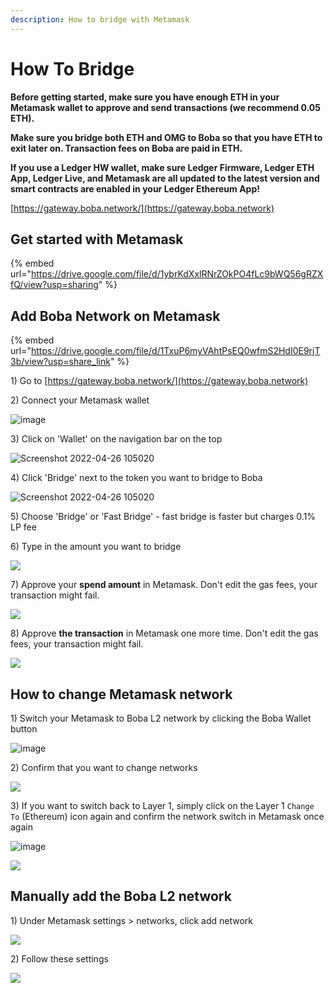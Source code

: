 ```yaml
---
description: How to bridge with Metamask
---
```


# How To Bridge

**Before getting started, make sure you have enough ETH in your Metamask wallet to approve and send transactions (we recommend 0.05 ETH).**

**Make sure you bridge both ETH and OMG to Boba so that you have ETH to exit later on. Transaction fees on Boba are paid in ETH.**

**If you use a Ledger HW wallet, make sure Ledger Firmware, Ledger ETH App, Ledger Live, and Metamask are all updated to the latest version and smart contracts are enabled in your Ledger Ethereum App!**

[https://gateway.boba.network/](https://gateway.boba.network)

## Get started with Metamask

{% embed url="https://drive.google.com/file/d/1ybrKdXxlRNrZOkPO4fLc9bWQ56gRZXfQ/view?usp=sharing" %}

## Add Boba Network on Metamask

{% embed url="https://drive.google.com/file/d/1TxuP6myVAhtPsEQ0wfmS2HdI0E9rjT3b/view?usp=share_link" %}

1\) Go to [https://gateway.boba.network/](https://gateway.boba.network)

2\) Connect your Metamask wallet

![image](https://user-images.githubusercontent.com/100376939/165361436-dd32bd62-e3cb-45ba-a251-707c3d7dbb54.png)

3\) Click on 'Wallet' on the navigation bar on the top

![Screenshot 2022-04-26 105020](https://user-images.githubusercontent.com/100376939/165361896-6f831302-7510-4ce4-bd97-70a67ed5cb30.png)

4\) Click 'Bridge' next to the token you want to bridge to Boba

![Screenshot 2022-04-26 105020](https://user-images.githubusercontent.com/100376939/165362295-8d19154c-b565-40cc-b65b-0c537485ae71.png)

5\) Choose 'Bridge' or 'Fast Bridge' - fast bridge is faster but charges 0.1% LP fee

6\) Type in the amount you want to bridge

![](../.gitbook/assets/screen-shot-2021-09-26-at-15.07.32.png)

7\) Approve your **spend amount** in Metamask. Don't edit the gas fees, your transaction might fail.

![](../.gitbook/assets/screen-shot-2021-09-26-at-15.09.45.png)

8\) Approve **the transaction** in Metamask one more time. Don't edit the gas fees, your transaction might fail.

![](<../.gitbook/assets/image (9).png>)

## How to change Metamask network

1\) Switch your Metamask to Boba L2 network by clicking the Boba Wallet button

![image](https://user-images.githubusercontent.com/100376939/165362740-7f4a3b7a-d2ba-46d9-b1d6-cf7cb258caa8.png)

2\) Confirm that you want to change networks

![](../.gitbook/assets/screen-shot-2021-09-26-at-15.13.13.png)

3\) If you want to switch back to Layer 1, simply click on the Layer 1 `Change To` (Ethereum) icon again and confirm the network switch in Metamask once again

![image](https://user-images.githubusercontent.com/100376939/165362999-fd8e3713-bd5e-4f72-8f56-76ef4a0824d6.png)

![](../.gitbook/assets/screen-shot-2021-09-26-at-15.15.19.png)

## Manually add the Boba L2 network

1\) Under Metamask settings > networks, click add network

![](../.gitbook/assets/screen-shot-2021-09-26-at-15.16.29.png)

2\) Follow these settings

![](<../.gitbook/assets/image (10).png>)

